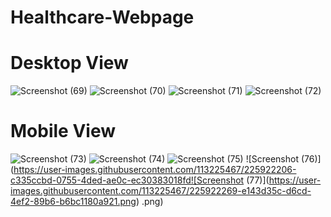 # Healthcare-Webpage

# Desktop View
![Screenshot (69)](https://user-images.githubusercontent.com/113225467/225921796-d58581e6-6b77-43cd-a0a0-1b7d01e039b3.png)
![Screenshot (70)](https://user-images.githubusercontent.com/113225467/225921846-eb89b789-ef61-4cd3-b60b-ee92142e4bce.png)
![Screenshot (71)](https://user-images.githubusercontent.com/113225467/225921871-8678fc41-d6ba-4487-a459-68000d55fb61.png)
![Screenshot (72)](https://user-images.githubusercontent.com/113225467/225921911-312bf8cc-0a98-437a-870a-d00af5987533.png)
# Mobile View

 ![Screenshot (73)](https://user-images.githubusercontent.com/113225467/225922038-6b86af1c-20a4-4968-ae26-3a313dceecc1.png)
![Screenshot (74)](https://user-images.githubusercontent.com/113225467/225922093-1cb5176d-b917-459c-9e45-cd870bc51f73.png)
![Screenshot (75)](https://user-images.githubusercontent.com/113225467/225922133-8e8e7366-17ec-425c-b8d3-7dd8270f4fa0.png)
![Screenshot (76)](https://user-images.githubusercontent.com/113225467/225922206-c335ccbd-0755-4ded-ae0c-ec30383018fd![Screenshot (77)](https://user-images.githubusercontent.com/113225467/225922269-e143d35c-d6cd-4ef2-89b6-b6bc1180a921.png)
.png)
